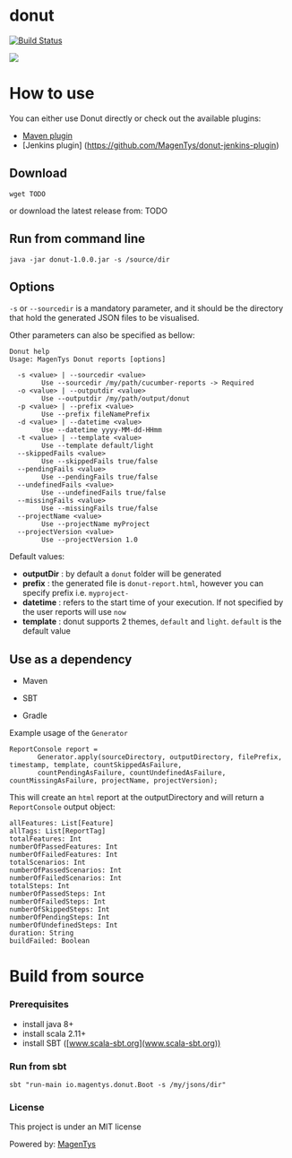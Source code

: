 # donut
[![Build Status](https://travis-ci.org/MagenTys/donut.svg?branch=master)](https://travis-ci.org/MagenTys/donut)

![](http://magentys.github.io/donut/img/Donut-03.png)
# How to use
You can either use Donut directly or check out the available plugins: 
* [Maven plugin](https://github.com/MagenTys/donut-maven-plugin)
* [Jenkins plugin] (https://github.com/MagenTys/donut-jenkins-plugin)

## Download
```
wget TODO
```
or download the latest release from: TODO

## Run from command line

```
java -jar donut-1.0.0.jar -s /source/dir 
```

## Options

`-s` or `--sourcedir` is a mandatory parameter, and it should be the directory that hold the generated JSON files to be visualised. 

Other parameters can also be specified as bellow:

```
Donut help
Usage: MagenTys Donut reports [options]

  -s <value> | --sourcedir <value>
        Use --sourcedir /my/path/cucumber-reports -> Required
  -o <value> | --outputdir <value>
        Use --outputdir /my/path/output/donut
  -p <value> | --prefix <value>
        Use --prefix fileNamePrefix
  -d <value> | --datetime <value>
        Use --datetime yyyy-MM-dd-HHmm
  -t <value> | --template <value>
        Use --template default/light
  --skippedFails <value>
        Use --skippedFails true/false
  --pendingFails <value>
        Use --pendingFails true/false
  --undefinedFails <value>
        Use --undefinedFails true/false
  --missingFails <value>
        Use --missingFails true/false
  --projectName <value>
        Use --projectName myProject
  --projectVersion <value>
        Use --projectVersion 1.0
```

Default values:
* **outputDir** : by default a `donut` folder will be generated
* **prefix** : the generated file is `donut-report.html`, however you can specify prefix i.e. `myproject-`
* **datetime** : refers to the start time of your execution. If not specified by the user reports will use `now`
* **template** : donut supports 2 themes, `default` and `light`. `default` is the default value

## Use as a dependency

* Maven

* SBT 

* Gradle

Example usage of the `Generator`

```
ReportConsole report = 
       Generator.apply(sourceDirectory, outputDirectory, filePrefix, timestamp, template, countSkippedAsFailure,         
       countPendingAsFailure, countUndefinedAsFailure, countMissingAsFailure, projectName, projectVersion);
```

This will create an `html` report at the outputDirectory and will return a `ReportConsole` output object: 

```
allFeatures: List[Feature]
allTags: List[ReportTag]
totalFeatures: Int
numberOfPassedFeatures: Int
numberOfFailedFeatures: Int
totalScenarios: Int
numberOfPassedScenarios: Int
numberOfFailedScenarios: Int
totalSteps: Int
numberOfPassedSteps: Int
numberOfFailedSteps: Int
numberOfSkippedSteps: Int
numberOfPendingSteps: Int
numberOfUndefinedSteps: Int
duration: String
buildFailed: Boolean
```

# Build from source

### Prerequisites

* install java 8+
* install scala 2.11+
* install SBT ([www.scala-sbt.org](www.scala-sbt.org))

### Run from sbt

`sbt "run-main io.magentys.donut.Boot -s /my/jsons/dir" `



### License

This project is under an MIT license

Powered by: [MagenTys](http://magentys.io)
